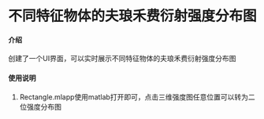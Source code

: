 # 不同特征物体的夫琅禾费衍射强度分布图

#### 介绍

创建了一个UI界面，可以实时展示不同特征物体的夫琅禾费衍射强度分布图

#### 使用说明

1. Rectangle.mlapp使用matlab打开即可，点击三维强度图任意位置可以转为二位强度分布图
